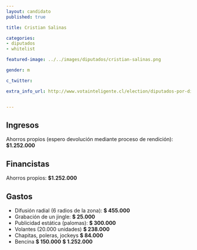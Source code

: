 ```yaml
---
layout: candidato
published: true

title: Cristian Salinas

categories:
- diputados
- whitelist

featured-image: ../../images/diputados/cristian-salinas.png

gender: m

c_twitter: 

extra_info_url: http://www.votainteligente.cl/election/diputados-por-distrito-35/cristian-salinas-herrera


---
```



## Ingresos


Ahorros propios (espero devolución mediante proceso de rendición): **$1.252.000**


## Financistas


Ahorros propios: **$1.252.000**


## Gastos


- Difusión radial (6 radios de la zona): **$ 455.000**
- Grabación de un jingle:                **$ 25.000**
- Publicidad estática (palomas):         **$ 300.000**
- Volantes (20.000 unidades)             **$ 238.000**
- Chapitas, poleras, jockeys             **$ 84.000**
- Bencina                                **$ 150.000**
                                       **$ 1.252.000**



